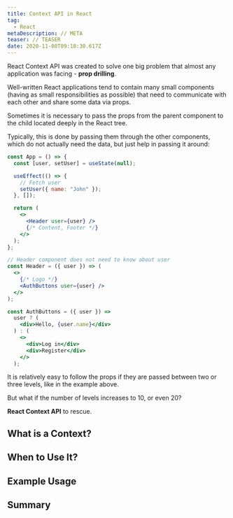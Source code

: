 ```yaml
---
title: Context API in React
tag:
  - React
metaDescription: // META
teaser: // TEASER
date: 2020-11-08T09:18:30.617Z
---
```

React Context API was created to solve one big problem that almost any application was facing - **prop drilling**.

Well-written React applications tend to contain many small components (having as small responsibilities as possible) that need to communicate with each other and share some data via props.

Sometimes it is necessary to pass the props from the parent component to the child located deeply in the React tree.

Typically, this is done by passing them through the other components, which do not actually need the data, but just help in passing it around:

```jsx
const App = () => {
  const [user, setUser] = useState(null);

  useEffect(() => {
    // Fetch user
    setUser({ name: "John" });
  }, []);

  return (
    <>
      <Header user={user} />
      {/* Content, Footer */}
    </>
  );
};

// Header component does not need to know about user
const Header = ({ user }) => (
  <>
    {/* Logo */}
    <AuthButtons user={user} />
  </>
);

const AuthButtons = ({ user }) =>
  user ? (
    <div>Hello, {user.name}</div>
  ) : (
    <>
      <div>Log in</div>
      <div>Register</div>
    </>
  );
```

It is relatively easy to follow the props if they are passed between two or three levels, like in the example above.

But what if the number of levels increases to 10, or even 20?

**React Context API** to rescue.

## What is a Context?

## When to Use It?

## Example Usage

## Summary